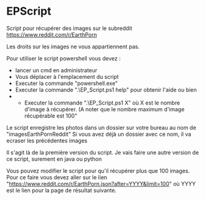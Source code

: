 # EPScript

Script pour récupérer des images sur le subreddit https://www.reddit.com/r/EarthPorn

Les droits sur les images ne vous appartiennent pas.

Pour utiliser le script powershell vous devez :
  - lancer un cmd en administrateur
  - Vous déplacer à l'emplacement du script
  - Executer la commande "powershell.exe"
  - Executer la commande ".\EP_Script.ps1 help" pour obtenir l'aide
  ou bien 
  -   - Executer la commande ".\EP_Script.ps1 X" où X est le nombre d'image à récupérer.
  (A noter que le nombre maximum d'image récupérable est 100"
  
  Le script enregistre les photos dans un dossier sur votre bureau au nom de "imagesEarthPornReddit"
  Si vous avez déjà un dossier avec ce nom, il va ecraser les précédentes images
  
  Il s'agit là de la première version du script.
  Je vais faire une autre version de ce script, surement en java ou python
  
  Vous pouvez modifier le script pour qu'il récupérer plus que 100 images.
Pour ce faire vous devez aller sur le lien "https://www.reddit.com/r/EarthPorn.json?after=YYYY&limit=100"
où YYYY est le lien pour la page de résultat suivante.
